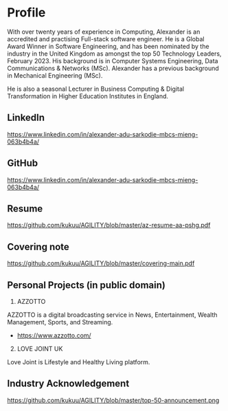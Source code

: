 # Profile
With over twenty years of experience in Computing, Alexander is an accredited and practising Full-stack software engineer. He is a Global Award Winner in Software Engineering, and has been nominated by the industry in the United Kingdom as amongst the top 50 Technology Leaders, February 2023. His background is in Computer Systems Engineering, Data Communications & Networks (MSc). Alexander has a previous background in Mechanical Engineering (MSc).

He is also a seasonal Lecturer in Business Computing & Digital Transformation in Higher Education Institutes in England.

## LinkedIn 
  https://www.linkedin.com/in/alexander-adu-sarkodie-mbcs-mieng-063b4b4a/
  
## GitHub 
  https://www.linkedin.com/in/alexander-adu-sarkodie-mbcs-mieng-063b4b4a/

## Resume 
  https://github.com/kukuu/AGILITY/blob/master/az-resume-aa-pshg.pdf

## Covering note   
 https://github.com/kukuu/AGILITY/blob/master/covering-main.pdf
  
## Personal Projects (in public domain)
  1. AZZOTTO
  
  AZZOTTO is a digital broadcasting service in News, Entertainment, Wealth Management, Sports, and Streaming. 
  - https://www.azzotto.com/
  
  2. LOVE JOINT UK
  
  Love Joint is Lifestyle and Healthy Living platform.


## Industry Acknowledgement
https://github.com/kukuu/AGILITY/blob/master/top-50-announcement.png



